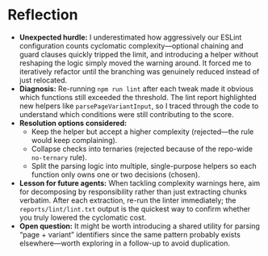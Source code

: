 # Reflection

- **Unexpected hurdle:** I underestimated how aggressively our ESLint configuration counts cyclomatic complexity—optional chaining and guard clauses quickly tripped the limit, and introducing a helper without reshaping the logic simply moved the warning around. It forced me to iteratively refactor until the branching was genuinely reduced instead of just relocated.
- **Diagnosis:** Re-running `npm run lint` after each tweak made it obvious which functions still exceeded the threshold. The lint report highlighted new helpers like `parsePageVariantInput`, so I traced through the code to understand which conditions were still contributing to the score.
- **Resolution options considered:**
  - Keep the helper but accept a higher complexity (rejected—the rule would keep complaining).
  - Collapse checks into ternaries (rejected because of the repo-wide `no-ternary` rule).
  - Split the parsing logic into multiple, single-purpose helpers so each function only owns one or two decisions (chosen).
- **Lesson for future agents:** When tackling complexity warnings here, aim for decomposing by responsibility rather than just extracting chunks verbatim. After each extraction, re-run the linter immediately; the `reports/lint/lint.txt` output is the quickest way to confirm whether you truly lowered the cyclomatic cost.
- **Open question:** It might be worth introducing a shared utility for parsing “page + variant” identifiers since the same pattern probably exists elsewhere—worth exploring in a follow-up to avoid duplication.
